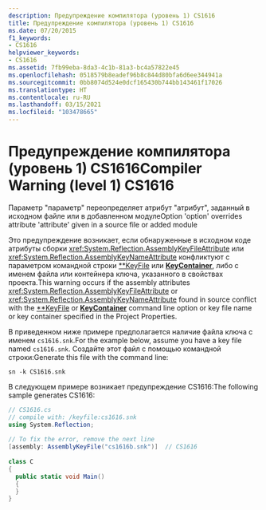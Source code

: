 ```yaml
---
description: Предупреждение компилятора (уровень 1) CS1616
title: Предупреждение компилятора (уровень 1) CS1616
ms.date: 07/20/2015
f1_keywords:
- CS1616
helpviewer_keywords:
- CS1616
ms.assetid: 7fb99eba-8da3-4c1b-81a3-bc4a57822e45
ms.openlocfilehash: 0518579b8eadef96b8c844d80bfa6d6ee344941a
ms.sourcegitcommit: 0bb8074d524e0dcf165430b744bb143461f17026
ms.translationtype: HT
ms.contentlocale: ru-RU
ms.lasthandoff: 03/15/2021
ms.locfileid: "103478665"
---
```

# <a name="compiler-warning-level-1-cs1616"></a><span data-ttu-id="019ec-103">Предупреждение компилятора (уровень 1) CS1616</span><span class="sxs-lookup"><span data-stu-id="019ec-103">Compiler Warning (level 1) CS1616</span></span>

<span data-ttu-id="019ec-104">Параметр "параметр" переопределяет атрибут "атрибут", заданный в исходном файле или в добавленном модуле</span><span class="sxs-lookup"><span data-stu-id="019ec-104">Option 'option' overrides attribute 'attribute' given in a source file or added module</span></span>  
  
 <span data-ttu-id="019ec-105">Это предупреждение возникает, если обнаруженные в исходном коде атрибуты сборки <xref:System.Reflection.AssemblyKeyFileAttribute> или <xref:System.Reflection.AssemblyKeyNameAttribute> конфликтуют с параметром командной строки [\*\*KeyFile](../compiler-options/security.md#keyfile) или [**KeyContainer**](../compiler-options/security.md#keycontainer), либо с именем файла или контейнера ключа, указанного в свойствах проекта.</span><span class="sxs-lookup"><span data-stu-id="019ec-105">This warning occurs if the assembly attributes <xref:System.Reflection.AssemblyKeyFileAttribute> or <xref:System.Reflection.AssemblyKeyNameAttribute> found in source conflict with the [\*\*KeyFile](../compiler-options/security.md#keyfile) or [**KeyContainer**](../compiler-options/security.md#keycontainer) command line option or key file name or key container specified in the Project Properties.</span></span>  
  
 <span data-ttu-id="019ec-106">В приведенном ниже примере предполагается наличие файла ключа с именем `cs1616.snk`.</span><span class="sxs-lookup"><span data-stu-id="019ec-106">For the example below, assume you have a key file named `cs1616.snk`.</span></span> <span data-ttu-id="019ec-107">Создайте этот файл с помощью командной строки:</span><span class="sxs-lookup"><span data-stu-id="019ec-107">Generate this file with the command line:</span></span>  
  
```console  
sn -k CS1616.snk  
```  
  
 <span data-ttu-id="019ec-108">В следующем примере возникает предупреждение CS1616:</span><span class="sxs-lookup"><span data-stu-id="019ec-108">The following sample generates CS1616:</span></span>  
  
```csharp  
// CS1616.cs  
// compile with: /keyfile:cs1616.snk  
using System.Reflection;  
  
// To fix the error, remove the next line  
[assembly: AssemblyKeyFile("cs1616b.snk")]  // CS1616  
  
class C  
{  
  public static void Main()  
  {  
  }  
}  
```
